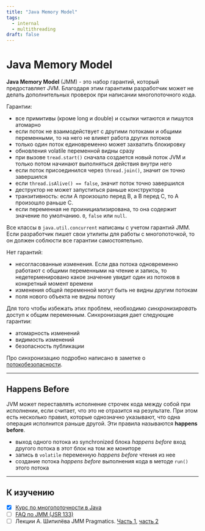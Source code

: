 ```yaml
---
title: "Java Memory Model"
tags:
  - internal
  - multithreading
draft: false
---
```


# Java Memory Model

__Java Memory Model__ (JMM) - это набор гарантий, который предоставляет JVM.
Благодаря этим гарантиям разработчик может не делать дополнительных проверок при написании многопоточного кода.

Гарантии:
- все примитивы (кроме long и double) и ссылки читаются и пишутся атомарно
- если поток не взаимодействует с другими потоками и общими переменными, то на него не влияет работа других потоков
- только один поток единовременно может захватить блокировку
- обновления volatile переменной видны сразу
- при вызове `tread.start()` сначала создается новый поток JVM и только потом начинают выполняться действия внутри него
- если поток присоединился через `thread.join()`, значит он точно завершился
- если `thread.isAlive() == false`, значит поток точно завершился
- деструктор не может запуститься раньше конструктора
- транзитивность: если A произошло перед B, а B перед C, то A произошло раньше C.
- если переменная не проинициализирована, то она содержит значение по умолчанию. `0`, `false` или `null`.

Все классы в `java.util.concurrent` написаны с учетом гарантий JMM.
Если разработчик пишет свои утилиты для работы с многопоточкой, то он должен соблюсти все гарантии самостоятельно.


Нет гарантий:
- несогласованные изменения. Если два потока одновременно работают с общими переменными на чтение и запись, то недетерменировано какое значение увидит один из потоков в конкретный момент времени
- изменения общей переменной могут быть не видны другим потокам
- поля нового объекта не видны потоку

Для того чтобы избежать этих проблем, необходимо _синхронизировать_ доступ к общим переменным.
Синхронизация дает следующие гарантии:
- атомарность изменений
- видимость изменений
- безопасность публикации

Про синхронизацию подробно написано в заметке о [потокобезопасности](./threadsafe.md).


---
## Happens Before
JVM может переставлять исполнение строчек кода между собой при исполнении, если считает, что это не отразится на результате.
При этом есть несколько правил, которые однозначно указывают, что одна операция исполнится раньше другой.
Эти правила называются __happens before__.

- выход одного потока из synchronized блока _happens before_ вход другого потока в этот блок на том же мониторе
- запись в `volatile` переменную _happens before_ чтения из нее
- создание потока _happens before_ выполнения кода в методе `run()` этого потока



---
## К изучению
- [X] [Курс по многопоточности в Java](https://fillthegaps.getcourse.ru/mt7)
- [ ] [FAQ по JMM (JSR 133)](http://www.cs.umd.edu/~pugh/java/memoryModel/jsr-133-faq.html)
- [ ] Лекции А. Шипилёва JMM Pragmatics. [Часть 1](https://www.youtube.com/watch?v=noDnSV7NCtw&ab_channel=jeeconf), [часть 2](https://www.youtube.com/watch?v=Ky1_5mabd18&ab_channel=jeeconf)